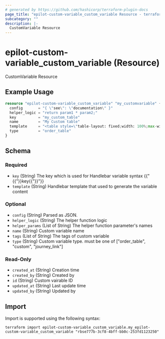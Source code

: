 ```yaml
---
# generated by https://github.com/hashicorp/terraform-plugin-docs
page_title: "epilot-custom-variable_custom_variable Resource - terraform-provider-epilot-custom-variable"
subcategory: ""
description: |-
  CustomVariable Resource
---
```


# epilot-custom-variable_custom_variable (Resource)

CustomVariable Resource

## Example Usage

```terraform
resource "epilot-custom-variable_custom_variable" "my_customvariable" {
  config       = "{ \"see\": \"documentation\" }"
  helper_logic = "return param1 * param2;"
  key          = "my_custom_table"
  name         = "My Custom table"
  template     = "<table style=\"table-layout: fixed;width: 100%;max-width: 1000px;border-collapse: collapse;\">\n  <thead>\n    <tr style=\"height: 48px;border-bottom: 1px solid #D5E1ED;\">\n      {{#each table_config.header.columns as |column|}}\n        {{#if column.enable}}\n          <th style=\"{{makeStyle @root.table_config.header.style}};{{makeStyle column.style}};\">{{column._label}}</th>\n        {{/if}}\n      {{/each}}\n    </tr>\n  </thead>\n  <tbody style=\"vertical-align: baseline  !important;font-weight: 400;font-size: 12px;position: relative;\">\n    <!-- Start rendering products -->\n    {{#each order.products as |product|}}\n      {{#if @last}}\n        <tr style=\"height: 48px;;font-size:14px;border-bottom: 1px solid #D5E1ED;\">\n      {{else}}\n        <tr style=\"height: 48px;;font-size:14px;\">\n      {{/if}}\n        {{#each @root.table_config.header.columns as |column|}}\n          {{#if column.enable}}\n            {{#if (eq column.id 'item')}}\n              <!-- Item -->\n              <td style=\"{{makeStyle @root.table_config.body.product_name.style}}\">\n                {{#if @root.table_config.body.product_name.enable}}\n                  {{product.name}}\n                {{/if}}\n                {{#if @root.table_config.body.price_description.enable}}\n                  <br>\n                  <span style=\"{{makeStyle @root.table_config.body.price_description.style}}\">{{product.price.description}}</span>\n                {{/if}}\n                {{#if @root.table_config.body.product_description.enable}}\n                  <br>\n                  <span style=\"{{makeStyle @root.table_config.body.product_description.style}}\">{{product.description}}</span>\n                {{/if}}\n              </td>\n            {{/if}}\n            {{#if (eq column.id 'quantity')}}\n              <!-- Quantity -->\n              <td style=\"{{makeStyle @root.table_config.body.quantity.style}}\">{{product.price.quantity}}\n              </td>\n            {{/if}}\n            {{#if (eq column.id 'tax')}}\n              <!-- Tax -->\n              <td style=\"{{makeStyle @root.table_config.body.tax.style}}\">\n                {{product.price.tax_rate}}\n              </td>\n            {{/if}}\n            {{#if (eq column.id 'unit_amount')}}\n              <!-- Unit amount -->\n              <td style=\"{{makeStyle @root.table_config.body.unit_amount.style}}\">\n                {{product.price.unit_amount_net}}\n              </td>\n            {{/if}}\n            {{#if (eq column.id 'net_total')}}\n              <!-- Amount Subtotal -->\n              <td style=\"{{makeStyle @root.table_config.body.net_total.style}}\">\n                {{product.price.amount_subtotal}}\n              </td>\n            {{/if}}\n            {{#if (eq column.id 'amount_tax')}}\n              <!-- Tax amount-->\n              <td style=\"{{makeStyle @root.table_config.body.amount_tax.style}}\">\n                {{product.price.amount_tax}}\n              </td>\n            {{/if}}\n            {{#if (eq column.id 'gross_total')}}\n              <!-- Gross total -->\n              <td style=\"{{makeStyle @root.table_config.body.gross_total.style}}\">\n                {{product.price.amount_total}}\n                {{#if @root.table_config.body.payment_type.enable}}\n                  {{#if (eq product.price.type 'recurring')}}\n                    <br>\n                    <span style=\"{{makeStyle @root.table_config.body.payment_type.style}}\">{{product.price.billing_period}}</span>\n                  {{/if}}\n                {{/if}}\n              </td>\n            {{/if}}\n          {{/if}}\n        {{/each}}\n        </tr>\n    {{/each}}\n    <!-- Finish rendering products -->\n    {{#if table_config.footer.gross_total.enable}}\n      {{#each order.total_details.recurrences as |item|}}\n        <tr style=\"height: 48px;font-size: 14px;\">\n          <td style=\"padding-top: 16px; padding-bottom: 8px; border: none !important; vertical-align: top;\" colspan=\"{{calculate_colspan @root.table_config}}\"></td>\n          {{#if @root.table_config.footer.payment_type.enable}}\n            <td style=\"{{makeStyle @root.table_config.footer.payment_type.style}}\" colspan=\"2\">{{item.billing_period}}</td>\n          {{/if}}\n          {{#if (isColumnEnabled @root.table_config 'net_total')}}\n            {{#if @root.table_config.footer.net_total.enable}}\n              <td style=\"{{makeStyle @root.table_config.footer.net_total.style}}\">{{item.amount_subtotal}}</td>\n            {{/if}}\n          {{/if}}\n          <td style=\"{{makeStyle @root.table_config.footer.gross_total.style}}\">{{item.amount_total}}\n            {{#if @root.table_config.footer.amount_tax.enable}}\n              <br>\n              <span style=\"{{makeStyle @root.table_config.footer.amount_tax.style}}\">{{item.full_amount_tax}}</span>\n            {{/if}}\n          </td>\n        </tr>\n      {{/each}}\n    {{/if}}\n    <tr style=\"height:16px !important;\"></tr>\n  </tbody>\n</table>\n"
  type         = "order_table"
}
```

<!-- schema generated by tfplugindocs -->
## Schema

### Required

- `key` (String) The key which is used for Handlebar variable syntax {{"{{"}}key{{"}}"}}
- `template` (String) Handlebar template that used to generate the variable content

### Optional

- `config` (String) Parsed as JSON.
- `helper_logic` (String) The helper function logic
- `helper_params` (List of String) The helper function parameter's names
- `name` (String) Custom variable name
- `tags` (List of String) The tags of custom variable
- `type` (String) Custom variable type. must be one of ["order_table", "custom", "journey_link"]

### Read-Only

- `created_at` (String) Creation time
- `created_by` (String) Created by
- `id` (String) Custom vairable ID
- `updated_at` (String) Last update time
- `updated_by` (String) Updated by

## Import

Import is supported using the following syntax:

```shell
terraform import epilot-custom-variable_custom_variable.my_epilot-custom-variable_custom_variable "rbse777b-3cf8-4bff-bb0c-253fd1123250"
```
